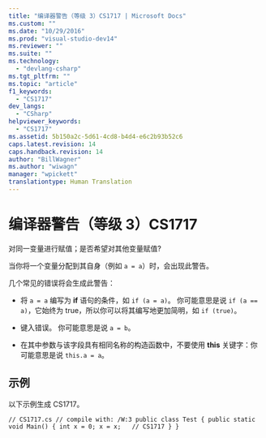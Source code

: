 ```yaml
---
title: "编译器警告（等级 3）CS1717 | Microsoft Docs"
ms.custom: ""
ms.date: "10/29/2016"
ms.prod: "visual-studio-dev14"
ms.reviewer: ""
ms.suite: ""
ms.technology: 
  - "devlang-csharp"
ms.tgt_pltfrm: ""
ms.topic: "article"
f1_keywords: 
  - "CS1717"
dev_langs: 
  - "CSharp"
helpviewer_keywords: 
  - "CS1717"
ms.assetid: 5b150a2c-5d61-4cd8-b4d4-e6c2b93b52c6
caps.latest.revision: 14
caps.handback.revision: 14
author: "BillWagner"
ms.author: "wiwagn"
manager: "wpickett"
translationtype: Human Translation
---
```

# 编译器警告（等级 3）CS1717
对同一变量进行赋值；是否希望对其他变量赋值?  
  
 当你将一个变量分配到其自身（例如 `a = a`）时，会出现此警告。  
  
 几个常见的错误将会生成此警告：  
  
-   将 `a = a` 编写为 **if** 语句的条件，如 `if (a = a)`。 你可能意思是说 `if (a == a)`，它始终为 true，所以你可以将其编写地更加简明，如 `if (true)`。  
  
-   键入错误。 你可能意思是说 `a = b`。  
  
-   在其中参数与该字段具有相同名称的构造函数中，不要使用 **this** 关键字：你可能意思是说 `this.a = a`。  
  
## 示例  
 以下示例生成 CS1717。  
  
```  
// CS1717.cs // compile with: /W:3 public class Test { public static void Main() { int x = 0; x = x;   // CS1717 } }  
```